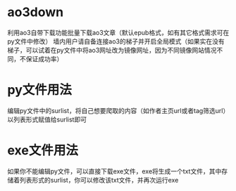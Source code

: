 # ao3down
利用ao3自带下载功能批量下载ao3文章（默认epub格式，如有其它格式需求可在py文件中修改）
墙内用户请自备连接ao3的梯子并开启全局模式（如果实在没有梯子，可以试着在py文件中将ao3网址改为镜像网址，因为不同镜像网站情况不同，不保证成功率）

# py文件用法
编辑py文件中的surlist，将自己想要爬取的内容（如作者主页url或者tag筛选url）以列表形式赋值给surlist即可

# exe文件用法
如果你不能编辑py文件，可以直接下载exe文件，exe将生成一个txt文件，其中存储着列表形式的surlist，你可以修改该txt文件，并再次运行exe
